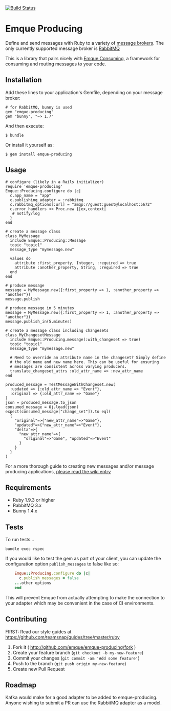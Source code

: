 [![Build Status](https://travis-ci.org/emque/emque-producing.png)](https://travis-ci.org/emque/emque-producing)

# Emque Producing

Define and send messages with Ruby to a variety of [message brokers](http://en.wikipedia.org/wiki/Message_broker).
The only currently supported message broker is [RabbitMQ](https://www.rabbitmq.com)

This is a library that pairs nicely with [Emque Consuming](https://www.github.com/emque/emque-consuming), a framework for
consuming and routing messages to your code.

## Installation

Add these lines to your application's Gemfile, depending on your message broker:

    # for RabbitMQ, bunny is used
    gem "emque-producing"
    gem "bunny", "~> 1.7"

And then execute:

    $ bundle

Or install it yourself as:

    $ gem install emque-producing

## Usage

    # configure (likely in a Rails initializer)
    require 'emque-producing'
    Emque::Producing.configure do |c|
      c.app_name = "app"
      c.publishing_adapter = :rabbitmq
      c.rabbitmq_options[:url] = "amqp://guest:guest@localhost:5672"
      c.error_handlers << Proc.new {|ex,context|
       # notify/log
      }
    end

    # create a message class
    class MyMessage
      include Emque::Producing::Message
      topic "topic1"
      message_type "mymessage.new"

      values do
        attribute :first_property, Integer, :required => true
        attribute :another_property, String, :required => true
      end
    end

    # produce message
    message = MyMessage.new({:first_property => 1, :another_property => "another"})
    message.publish

    # produce message in 5 minutes
    message = MyMessage.new({:first_property => 1, :another_property => "another"})
    message.publish_in(5.minutes)

    # create a message class including changesets
    class MyChangesetMessage
      include Emque::Producing.message(:with_changeset => true)
      topic "topic1"
      message_type "mymessage.new"

      # Need to override an attribute name in the changeset? Simply define
      # the old name and new name here. This can be useful for ensuring
      # messages are consistent across varying producers.
      translate_changeset_attrs :old_attr_name => :new_attr_name
    end

    produced_message = TestMessageWithChangeset.new(
      :updated => {:old_attr_name => "Event"},
      :original => {:old_attr_name => "Game"}
    )
    json = produced_message.to_json
    consumed_message = Oj.load(json)
    expect(consumed_message["change_set"]).to eql(
      {
        "original"=>{"new_attr_name"=>"Game"},
        "updated"=>{"new_attr_name"=>"Event"},
        "delta"=>{
          "new_attr_name"=>{
            "original"=>"Game", "updated"=>"Event"
          }
        }
      }
    )

For a more thorough guide to creating new messages and/or message producing
applications, [please read the wiki entry](https://github.com/emque/emque-producing/wiki/Creating-New-Producing-Applications)

## Requirements

* Ruby 1.9.3 or higher
* RabbitMQ 3.x
* Bunny 1.4.x

## Tests

To run tests...

```
bundle exec rspec
```

If you would like to test the gem as part of your client, you can update the
configuration option `publish_messages` to false like so:
```ruby
    Emque::Producing.configure do |c|
      c.publish_messages = false
    ...other options
    end
```
This will prevent Emque from actually attempting to make the connection to your
adapter which may be convenient in the case of CI environments.

## Contributing

FIRST: Read our style guides at https://github.com/teamsnap/guides/tree/master/ruby

1. Fork it ( http://github.com/emque/emque-producing/fork )
2. Create your feature branch (`git checkout -b my-new-feature`)
3. Commit your changes (`git commit -am 'Add some feature'`)
4. Push to the branch (`git push origin my-new-feature`)
5. Create new Pull Request

## Roadmap

Kafka would make for a good adapter to be added to emque-producing. Anyone
wishing to submit a PR can use the RabbitMQ adapter as a model.

